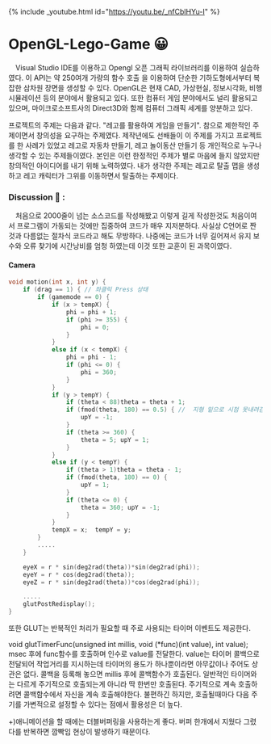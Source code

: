  {% include _youtube.html id="https://youtu.be/_nfCblHYu-I" %}

# OpenGL-Lego-Game 😀
　Visual Studio IDE를 이용하고 Opengl 오픈 그래픽 라이브러리를 이용하여 실습하였다. 이 API는 약 250여개 가량의 함수 호출	을 이용하여 단순한 기하도형에서부터 복잡한 삼차원 장면을 생성할 수 있다. OpenGL은 현재 CAD, 가상현실, 정보시각화, 비행 시뮬레이션 등의 분야에서 활용되고 있다. 또한 컴퓨터 게임 분야에서도 널리 활용되고 있으며, 마이크로소프트사의 Direct3D와 함께 컴퓨터 그래픽 세계를 양분하고 있다.
 
프로젝트의 주제는 다음과 같다. "레고를 활용하여 게임을 만들기". 참으로 제한적인 주제이면서 창의성을 요구하는 주제였다. 제작년에도 선배들이 이 주제를 가지고 프로젝트를 한 사례가 있었고 레고로 자동차 만들기, 레고 놀이동산 만들기 등 개인적으로 누구나 생각할 수 있는 주제들이였다. 본인은 이런 한정적인 주제가 별로 마음에 들지 않았지만 창의적인 아이디어를 내기 위해 노력하였다. 내가 생각한 주제는 레고로 탈출 맵을 생성하고 레고 캐릭터가 그위를 이동하면서 탈출하는 주제이다. 


### Discussion 🤕 :
　처음으로 2000줄이 넘는 소스코드를 작성해봤고 이렇게 길게 작성한것도 처음이여서 프로그램이 가동되는 것에만 집중하여 코드가 매우 지저분하다. 사실상 C언어로 짠 것과 다름없는 절차식 코드라고 해도 무방하다. 나중에는 코드가 너무 길어져서 유지 보수와 오류 찾기에 시간낭비를 엄청 하였는데 이것 또한 교훈이 된 과목이였다.

#### Camera

```cpp
void motion(int x, int y) {
	if (drag == 1) { // 좌클릭 Press 상태
		if (gamemode == 0) {
			if (x > tempX) {
				phi = phi + 1;
				if (phi >= 355) {
					phi = 0;
				}
			}
			else if (x < tempX) {
				phi = phi - 1;
				if (phi <= 0) {
					phi = 360;
				}
			}
			if (y > tempY) {
				if (theta < 88)theta = theta + 1;
				if (fmod(theta, 180) == 0.5) { //  지형 밑으로 시점 못내려감.
					upY = -1;
				}
				if (theta >= 360) {
					theta = 5; upY = 1;
				}
			}
			else if (y < tempY) {
				if (theta > 1)theta = theta - 1;
				if (fmod(theta, 180) == 0) {
					upY = 1;
				}
				if (theta <= 0) {
					theta = 360; upY = -1;
				}
			}
			tempX = x;	tempY = y;
		}        
        .....
	}

	eyeX = r * sin(deg2rad(theta))*sin(deg2rad(phi));
	eyeY = r * cos(deg2rad(theta));
	eyeZ = r * sin(deg2rad(theta))*cos(deg2rad(phi));

	.....
	glutPostRedisplay();
}

```


 또한 GLUT는 반복적인 처리가 필요할 때 주로 사용되는 타이머 이벤트도 제공한다.

void glutTimerFunc(unsigned int millis, void (*func)(int value), int value); 
msec 후에 func함수를 호출하며 인수로 value를 전달한다. value는 타이머 콜백으로 전달되어 작업거리를 지시하는데 타이머의 용도가 하나뿐이라면 아무값이나 주어도 상관은 없다. 콜백을 등록해 놓으면 millis 후에 콜백함수가 호출된다. 일반적인 타이머와는 다르게 주기적으로 호출되는게 아니라 딱 한번만 호출된다. 주기적으로 계속 호출하려면 콜백함수에서 자신을 계속 호출해야한다. 불편하긴 하지만, 호출될때마다 다음 주기를 가변적으로 설정할 수 있다는 점에서 활용성은 더 높다.

 +)애니메이션을 할 때에는 더블버퍼링을 사용하는게 좋다.
버퍼 한개에서 지웠다 그렸다를 반복하면 깜빡임 현상이 발생하기 때문이다.
